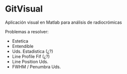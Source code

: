 # GitVisual
Aplicación visual en Matlab para análisis de radiocrómicas

Problemas a resolver: 
- Estetica
- Entendible
- Uds. Estadistica (¿?)
- Line Profile Fif (¿?)
- Line Position Uds.
- FWHM / Penumbra Uds. 
